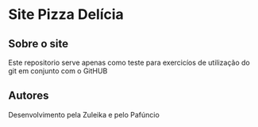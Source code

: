
# Site Pizza Delícia

## Sobre o site

Este repositorio serve apenas como teste para exercicíos de utilização do git em conjunto com o GitHUB

## Autores

Desenvolvimento pela Zuleika e pelo Pafúncio

